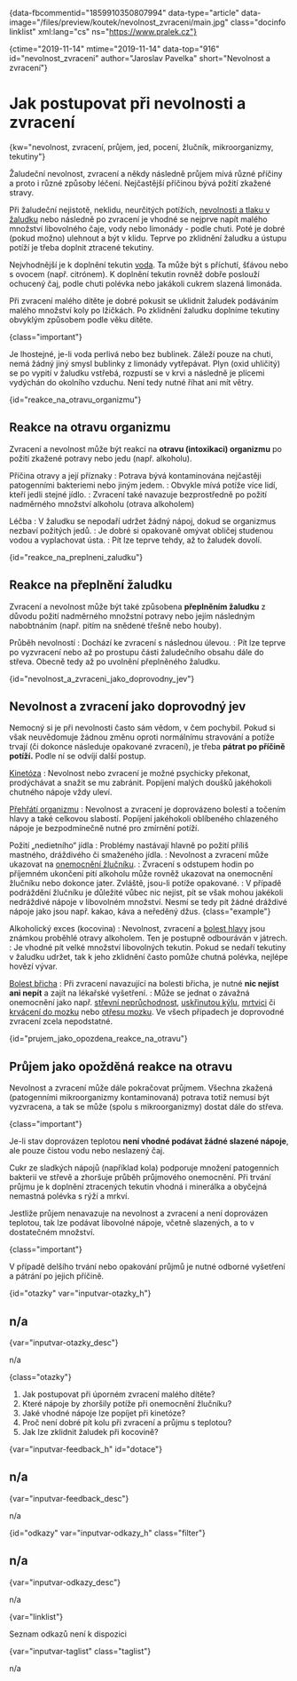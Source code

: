 
{data-fbcommentid="1859910350807994" data-type="article" data-image="/files/preview/koutek/nevolnost_zvraceni/main.jpg" class="docinfo linklist" xml:lang="cs" ns="https://www.pralek.cz"}

{ctime="2019-11-14" mtime="2019-11-14" data-top="916" id="nevolnost_zvraceni" author="Jaroslav Pavelka" short="Nevolnost a zvracení"}

# Jak postupovat při nevolnosti a zvracení 

{kw="nevolnost, zvracení, průjem, jed, pocení, žlučník, mikroorganizmy, tekutiny"}

Žaludeční nevolnost, zvracení a někdy následně průjem mívá různé příčiny a proto i různé způsoby léčení. Nejčastější příčinou bývá požití zkažené stravy. 

Při žaludeční nejistotě, neklidu, neurčitých potížích, [nevolnosti a tlaku v žaludku][1] nebo následně po zvracení je vhodné se nejprve napít malého množství libovolného čaje, vody nebo limonády - podle chuti. Poté je dobré (pokud možno) ulehnout a být v klidu. Teprve po zklidnění žaludku a ústupu potíží je třeba doplnit ztracené tekutiny. 

Nejvhodnější je k doplnění tekutin [voda][2]. Ta může být s příchutí, šťávou nebo s ovocem (např. citrónem). K doplnění tekutin rovněž dobře poslouží ochucený čaj, podle chuti polévka nebo jakákoli cukrem slazená limonáda. 

Při zvracení malého dítěte je dobré pokusit se uklidnit žaludek podáváním malého množství koly po lžičkách. Po zklidnění žaludku doplníme tekutiny obvyklým způsobem podle věku dítěte. 

{class="important"}

Je lhostejné, je-li voda perlivá nebo bez bublinek. Záleží pouze na chuti, nemá žádný jiný smysl bublinky z limonády vytřepávat. Plyn (oxid uhličitý) se po vypití v žaludku vstřebá, rozpustí se v krvi a následně je plícemi vydýchán do okolního vzduchu. Není tedy nutné říhat ani mít větry. 

{id="reakce\_na\_otravu_organizmu"}

## Reakce na otravu organizmu 

Zvracení a nevolnost může být reakcí na **otravu (intoxikaci) organizmu** po požití zkažené potravy nebo jedu (např. alkoholu). 

Příčina otravy a její příznaky 
:   Potrava bývá kontaminována nejčastěji patogenními bakteriemi nebo jiným jedem. 
:   Obvykle mívá potíže více lidí, kteří jedli stejné jídlo. 
:   Zvracení také navazuje bezprostředně po požití nadměrného množství alkoholu (otrava alkoholem) 

Léčba 
:   V žaludku se nepodaří udržet žádný nápoj, dokud se organizmus nezbaví požitých jedů. 
:   Je dobré si opakovaně omývat obličej studenou vodou a vyplachovat ústa. 
:   Pít lze teprve tehdy, až to žaludek dovolí. 

{id="reakce\_na\_preplneni_zaludku"}

## Reakce na přeplnění žaludku 

Zvracení a nevolnost může být také způsobena **přeplněním žaludku** z důvodu požití nadměrného množstní potravy nebo jejím následným nabobtnáním (např. pitím na snědené třešně nebo houby). 

Průběh nevolností 
:   Dochází ke zvracení s následnou úlevou. 
:   Pít lze teprve po vyzvracení nebo až po prostupu části žaludečního obsahu dále do střeva. Obecně tedy až po uvolnění přeplněného žaludku. 

{id="nevolnost\_a\_zvraceni\_jako\_doprovodny_jev"}

## Nevolnost a zvracení jako doprovodný jev 

Nemocný si je při nevolnosti často sám vědom, v čem pochybil. Pokud si však neuvědomuje žádnou změnu oproti normálnímu stravování a potíže trvají (či dokonce následuje opakované zvracení), je třeba **pátrat po příčině potíží.** Podle ní se odvíjí další postup. 

[Kinetóza][3] 
:   Nevolnost nebo zvracení je možné psychicky překonat, prodýchávat a snažit se mu zabránit. Popíjení malých doušků jakéhokoli chutného nápoje vždy uleví. 

[Přehřátí organizmu][4] 
:   Nevolnost a zvracení je doprovázeno bolestí a točením hlavy a také celkovou slabostí. Popíjení jakéhokoli oblíbeného chlazeného nápoje je bezpodmínečně nutné pro zmírnění potíží. 

Požití „nedietního“ jídla 
:   Problémy nastávají hlavně po požití příliš mastného, dráždivého či smaženého jídla. 
:   Nevolnost a zvracení může ukazovat na [onemocnění žlučníku][5]. 
:   Zvracení s odstupem hodin po příjemném ukončení pití alkoholu může rovněž ukazovat na onemocnění žlučníku nebo dokonce jater. Zvláště, jsou-li potíže opakované. 
:   V případě podráždění žlučníku je důležité vůbec nic nejíst, pít se však mohou jakékoli nedráždivé nápoje v libovolném množství. Nesmí se tedy pít žádné dráždivé nápoje jako jsou např. kakao, káva a neředěný džus. {class="example"}

Alkoholický exces (kocovina) 
:   Nevolnost, zvracení a [bolest hlavy][6] jsou známkou proběhlé otravy alkoholem. Ten je postupně odbouráván v játrech. 
:   Je vhodné pít velké množství libovolných tekutin. Pokud se nedaří tekutiny v žaludku udržet, tak k jeho zklidnění často pomůže chutná polévka, nejlépe hovězí vývar. 

[Bolest břicha][7] 
:   Při zvracení navazující na bolesti břicha, je nutné **nic nejíst ani nepít** a zajít na lékařské vyšetření. 
:   Může se jednat o závažná onemocnění jako např. [střevní neprůchodnost][8], [uskřinutou kýlu][9], [mrtvici][10] či [krvácení do mozku][11] nebo [otřesu mozku][12]. Ve všech případech je doprovodné zvracení zcela nepodstatné. 

{id="prujem\_jako\_opozdena\_reakce\_na_otravu"}

## Průjem jako opožděná reakce na otravu 

Nevolnost a zvracení může dále pokračovat průjmem. Všechna zkažená (patogenními mikroorganizmy kontaminovaná) potrava totiž nemusí být vyzvracena, a tak se může (spolu s mikroorganizmy) dostat dále do střeva. 

{class="important"}

Je-li stav doprovázen teplotou **není vhodné podávat žádné slazené nápoje**, ale pouze čistou vodu nebo neslazený čaj. 

Cukr ze sladkých nápojů (například kola) podporuje množení patogenních bakterií ve střevě a zhoršuje průběh průjmového onemocnění. Při trvání průjmu je k doplnění ztracených tekutin vhodná i minerálka a obyčejná nemastná polévka s rýží a mrkví. 

Jestliže průjem nenavazuje na nevolnost a zvracení a není doprovázen teplotou, tak lze podávat libovolné nápoje, včetně slazených, a to v dostatečném množství. 

{class="important"}

V případě delšího trvání nebo opakování průjmů je nutné odborné vyšetření a pátrání po jejich příčině. 

{id="otazky" var="inputvar-otazky_h"}

## n/a 

{var="inputvar-otazky_desc"}

n/a 

{class="otazky"}

  1. Jak postupovat při úporném zvracení malého dítěte? 
  2. Které nápoje by zhoršily potíže při onemocnění žlučníku? 
  3. Jaké vhodné nápoje lze popíjet při kinetóze? 
  4. Proč není dobré pít kolu při zvracení a průjmu s teplotou? 
  5. Jak lze zklidnit žaludek při kocovině? 

{var="inputvar-feedback_h" id="dotace"}

## n/a 

{var="inputvar-feedback_desc"}

n/a 

{id="odkazy" var="inputvar-odkazy_h" class="filter"}

## n/a 

{var="inputvar-odkazy_desc"}

n/a 

{var="linklist"}

Seznam odkazů není k dispozici 

{var="inputvar-taglist" class="taglist"}

n/a

 [1]: tlak_zaludku
 [2]: prijem_tekutin
 [3]: kinetoza
 [4]: teplota
 [5]: zlucove_kameny
 [6]: bolesti_hlavy
 [7]: slepak
 [8]: ileus
 [9]: kyla
 [10]: mrtvice
 [11]: subduralni_hematom
 [12]: otres_mozku

